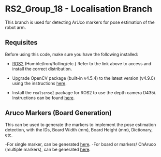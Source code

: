 # RS2_Group_18 - Localisation Branch

This branch is used for detecting ArUco markers for pose estimation of the robot arm.

## Requisites

Before using this code, make sure you have the following installed:

- [ROS2](https://docs.ros.org/en/rolling/Releases.html) (Humble/Iron/Rolling/etc.)
  Refer to the link above to access and install the correct distribution.

- Upgrade OpenCV package (built-in v4.5.4) to the latest version (v4.9.0) using the instructions [here](https://phoenixnap.com/kb/installing-opencv-on-ubuntu).

- Install the `realsense2` package for ROS2 to use the depth camera D435i. Instructions can be found [here](https://github.com/IntelRealSense/realsense-ros).

## Aruco Markers (Board Generation)

This can be used to generate the markers to implement the pose estimation detection, with the IDs, Board Width (mm), Board Height (mm), Dictionary, etc.

-For single marker, can be generated [here](https://chev.me/arucogen/).
-For board or markers/ ChAruco (multiple markers), can be generated [here](https://calib.io/pages/camera-calibration-pattern-generator).

